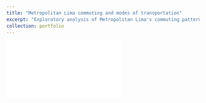 ```yaml
---
title: "Metropolitan Lima commuting and modes of transportation"
excerpt: "Exploratory analysis of Metropolitan Lima's commuting patterns and modal share<br/><img src='/images/elect_dist.png'>"
collection: portfolio
---
```


 ![](/files/lima_transp.pdf)
